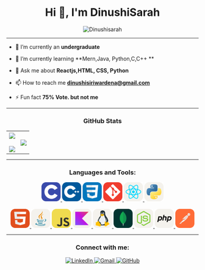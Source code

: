 <h1 align="center">Hi 👋, I'm DinushiSarah</h1>


<p align="center"> <img src="https://komarev.com/ghpvc/?username=Dinushisarah&label=Profile%20views&color=0e75b6&style=flat" alt="Dinushisarah" /> </p>

---

- 🔭 I’m currently an **undergraduate**

- 🌱 I’m currently learning **Mern,Java, Python,C,C++ **

- 💬 Ask me about **Reactjs,HTML, CSS, Python**

- 📫 How to reach me **dinushisiriwardena@gmail.com**

- ⚡ Fun fact **75% Vote. but not me**

---

<h3 align="center">GitHub Stats</h3>
<p align="center">
<table align="center">
<tr>
<td width="50%" align="center">
  <img align="center" src="https://github-readme-stats.vercel.app/api?username=Dinushisarah&show_icons=true&theme=radical" />
  <br><br>
  <img align="center" src="https://github-readme-streak-stats.herokuapp.com/?user=Dinushisarah&theme=radical" />
</td>
<td width="50%" align="center">
  <img align="center" src="https://github-readme-stats.vercel.app/api/top-langs/?username=Dinushisarah&layout=compact&theme=radical" />
</td>
</tr>
</table>
</p>

---

<p align="left">
</p>

<h3 align="center">Languages and Tools:</h3>
<p align="center">
  <a href="https://www.cprogramming.com/" target="_blank" rel="noreferrer">
    <img src="https://github.com/tandpfun/skill-icons/blob/main/icons/C.svg" alt="c" width="50" height="50"/>
  </a>
  <a href="https://www.w3schools.com/cpp/" target="_blank" rel="noreferrer">
    <img src="https://github.com/tandpfun/skill-icons/blob/main/icons/CPP.svg" alt="cplusplus" width="50" height="50"/>
  </a>
  <a href="https://www.w3schools.com/css/" target="_blank" rel="noreferrer">
    <img src="https://github.com/tandpfun/skill-icons/blob/main/icons/CSS.svg" alt="css3" width="50" height="50"/>
  </a>
  <a href="https://git-scm.com/" target="_blank" rel="noreferrer">
    <img src="https://github.com/tandpfun/skill-icons/blob/main/icons/Git.svg" alt="git" width="50" height="50"/>
  </a>
  <a href="https://reactjs.org/" target="_blank" rel="noreferrer">
    <img src="https://github.com/tandpfun/skill-icons/blob/main/icons/React-Light.svg" alt="react" width="50" height="50"/>
  </a>
  <a href="https://www.python.org/" target="_blank" rel="noreferrer">
    <img src="https://github.com/tandpfun/skill-icons/blob/main/icons/Python-Light.svg" alt="python" width="50" height="50"/>
  </a>
  <br><br>
  <a href="https://www.w3.org/html/" target="_blank" rel="noreferrer">
    <img src="https://github.com/tandpfun/skill-icons/blob/main/icons/HTML.svg" alt="html5" width="50" height="50"/>
  </a>
  <a href="https://www.java.com" target="_blank" rel="noreferrer">
    <img src="https://github.com/tandpfun/skill-icons/blob/main/icons/Java-Light.svg" alt="java" width="50" height="50"/>
  </a>
  <a href="https://developer.mozilla.org/en-US/docs/Web/JavaScript" target="_blank" rel="noreferrer">
    <img src="https://github.com/tandpfun/skill-icons/blob/main/icons/JavaScript.svg" alt="javascript" width="50" height="50"/>
  </a>
  <a href="https://kotlinlang.org" target="_blank" rel="noreferrer">
    <img src="https://github.com/tandpfun/skill-icons/blob/main/icons/Kotlin-Light.svg" alt="kotlin" width="50" height="50"/>
  </a>
  <a href="https://www.linux.org/" target="_blank" rel="noreferrer">
    <img src="https://github.com/tandpfun/skill-icons/blob/main/icons/Linux-Light.svg" alt="linux" width="50" height="50"/>
  </a>
  <a href="https://www.mongodb.com/" target="_blank" rel="noreferrer">
    <img src="https://github.com/tandpfun/skill-icons/blob/main/icons/MongoDB.svg" alt="mongodb" width="50" height="50"/>
  </a>
  <a href="https://nodejs.org" target="_blank" rel="noreferrer">
    <img src="https://github.com/tandpfun/skill-icons/blob/main/icons/NodeJS-Light.svg" alt="nodejs" width="50" height="50"/>
  </a>
  <a href="https://www.php.net/" target="_blank" rel="noreferrer">
    <img src="https://github.com/tandpfun/skill-icons/blob/main/icons/PHP-Light.svg" alt="php" width="50" height="50"/>
  </a>
  <a href="https://www.postman.com/" target="_blank" rel="noreferrer">
    <img src="https://github.com/tandpfun/skill-icons/blob/main/icons/Postman.svg" alt="postman" width="50" height="50"/>
  </a>

---
  
  <h3 align="center">Connect with me:</h3>
<p align="center">
  <a href="https://linkedin.com/in/" target="_blank">
    <img src="https://img.shields.io/badge/LinkedIn-0077B5?style=for-the-badge&logo=linkedin&logoColor=white" alt="LinkedIn"/>
  </a>
  <a href="mailto:dinushisiriwardena@gmail.com">
    <img src="https://img.shields.io/badge/Gmail-D14836?style=for-the-badge&logo=gmail&logoColor=white" alt="Gmail"/>
  </a>
  <a href="https://github.com/Dinushisarah" target="_blank">
    <img src="https://img.shields.io/badge/GitHub-181717?style=for-the-badge&logo=github&logoColor=white" alt="GitHub"/>
  </a>
</p>

  

